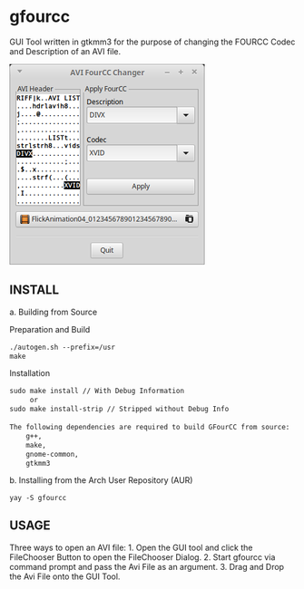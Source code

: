 # gfourcc
GUI Tool written in gtkmm3 for the purpose of changing the FOURCC Codec and Description of an AVI file.

![GFourCC Utility](/screenshots/gfourcc_scrn.png?raw=true "GFourCC Utility")

INSTALL
-------
a. Building from Source

Preparation and Build

    ./autogen.sh --prefix=/usr
    make
      
Installation

    sudo make install // With Debug Information
         or
    sudo make install-strip // Stripped without Debug Info
          
    The following dependencies are required to build GFourCC from source:
        g++,
        make,
        gnome-common,
        gtkmm3

b. Installing from the Arch User Repository (AUR)

    yay -S gfourcc 

USAGE
-----
Three ways to open an AVI file:
    1. Open the GUI tool and click the FileChooser Button to open the FileChooser Dialog.
    2. Start gfourcc via command prompt and pass the Avi File as an argument.
    3. Drag and Drop the Avi File onto the GUI Tool.


